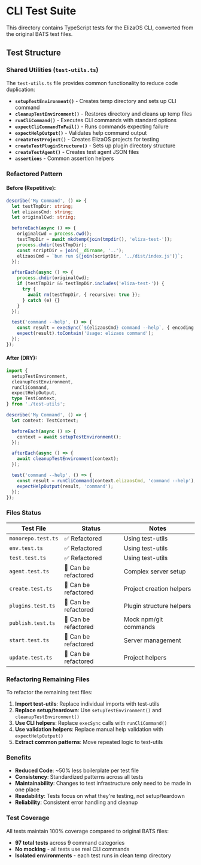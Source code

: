 # CLI Test Suite

This directory contains TypeScript tests for the ElizaOS CLI, converted from the original BATS test files.

## Test Structure

### Shared Utilities (`test-utils.ts`)

The `test-utils.ts` file provides common functionality to reduce code duplication:

- **`setupTestEnvironment()`** - Creates temp directory and sets up CLI command
- **`cleanupTestEnvironment()`** - Restores directory and cleans up temp files
- **`runCliCommand()`** - Executes CLI commands with standard options
- **`expectCliCommandToFail()`** - Runs commands expecting failure
- **`expectHelpOutput()`** - Validates help command output
- **`createTestProject()`** - Creates ElizaOS projects for testing
- **`createTestPluginStructure()`** - Sets up plugin directory structure
- **`createTestAgent()`** - Creates test agent JSON files
- **`assertions`** - Common assertion helpers

### Refactored Pattern

#### Before (Repetitive):

```typescript
describe('My Command', () => {
  let testTmpDir: string;
  let elizaosCmd: string;
  let originalCwd: string;

  beforeEach(async () => {
    originalCwd = process.cwd();
    testTmpDir = await mkdtemp(join(tmpdir(), 'eliza-test-'));
    process.chdir(testTmpDir);
    const scriptDir = join(__dirname, '..');
    elizaosCmd = `bun run ${join(scriptDir, '../dist/index.js')}`;
  });

  afterEach(async () => {
    process.chdir(originalCwd);
    if (testTmpDir && testTmpDir.includes('eliza-test-')) {
      try {
        await rm(testTmpDir, { recursive: true });
      } catch (e) {}
    }
  });

  test('command --help', () => {
    const result = execSync(`${elizaosCmd} command --help`, { encoding: 'utf8' });
    expect(result).toContain('Usage: elizaos command');
  });
});
```

#### After (DRY):

```typescript
import {
  setupTestEnvironment,
  cleanupTestEnvironment,
  runCliCommand,
  expectHelpOutput,
  type TestContext,
} from './test-utils';

describe('My Command', () => {
  let context: TestContext;

  beforeEach(async () => {
    context = await setupTestEnvironment();
  });

  afterEach(async () => {
    await cleanupTestEnvironment(context);
  });

  test('command --help', () => {
    const result = runCliCommand(context.elizaosCmd, 'command --help');
    expectHelpOutput(result, 'command');
  });
});
```

### Files Status

| Test File          | Status               | Notes                    |
| ------------------ | -------------------- | ------------------------ |
| `monorepo.test.ts` | ✅ Refactored        | Using test-utils         |
| `env.test.ts`      | ✅ Refactored        | Using test-utils         |
| `test.test.ts`     | ✅ Refactored        | Using test-utils         |
| `agent.test.ts`    | 🔄 Can be refactored | Complex server setup     |
| `create.test.ts`   | 🔄 Can be refactored | Project creation helpers |
| `plugins.test.ts`  | 🔄 Can be refactored | Plugin structure helpers |
| `publish.test.ts`  | 🔄 Can be refactored | Mock npm/git commands    |
| `start.test.ts`    | 🔄 Can be refactored | Server management        |
| `update.test.ts`   | 🔄 Can be refactored | Project helpers          |

### Refactoring Remaining Files

To refactor the remaining test files:

1. **Import test-utils**: Replace individual imports with test-utils
2. **Replace setup/teardown**: Use `setupTestEnvironment()` and `cleanupTestEnvironment()`
3. **Use CLI helpers**: Replace `execSync` calls with `runCliCommand()`
4. **Use validation helpers**: Replace manual help validation with `expectHelpOutput()`
5. **Extract common patterns**: Move repeated logic to test-utils

### Benefits

- **Reduced Code**: ~50% less boilerplate per test file
- **Consistency**: Standardized patterns across all tests
- **Maintainability**: Changes to test infrastructure only need to be made in one place
- **Readability**: Tests focus on what they're testing, not setup/teardown
- **Reliability**: Consistent error handling and cleanup

### Test Coverage

All tests maintain 100% coverage compared to original BATS files:

- **97 total tests** across 9 command categories
- **No mocking** - all tests use real CLI commands
- **Isolated environments** - each test runs in clean temp directory
